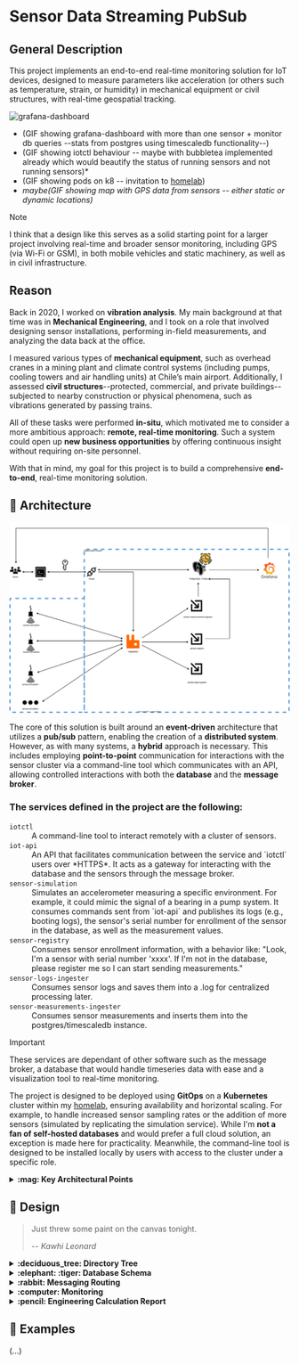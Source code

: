 # Sensor Data Streaming PubSub

## General Description

This project implements an end-to-end real-time monitoring solution for IoT devices, designed to measure parameters like acceleration (or others such as temperature, strain, or humidity) in mechanical equipment or civil structures, with real-time geospatial tracking.

![grafana-dashboard](./assets/grafana-dashboard.gif)
* (GIF showing grafana-dashboard with more than one sensor + monitor db queries --stats from postgres using timescaledb functionality--)
* (GIF showing iotctl behaviour -- maybe with bubbletea implemented already which would beautify the status of running sensors and not running sensors)*
* (GIF showing pods on k8 -- invitation to [homelab](https://github.com/iferdel/homelab))
* *maybe(GIF showing map with GPS data from sensors -- either static or dynamic locations)*

> [!NOTE]
> I think that a design like this serves as a solid starting point for a larger project involving real-time and broader sensor monitoring, including GPS (via Wi-Fi or GSM), in both mobile vehicles and static machinery, as well as in civil infrastructure.

## Reason
Back in 2020, I worked on **vibration analysis**. My main background at that time was in **Mechanical Engineering**, and I took on a role that involved designing sensor installations, performing in-field measurements, and analyzing the data back at the office. 

I measured various types of **mechanical equipment**, such as overhead cranes in a mining plant and climate control systems (including pumps, cooling towers and air handling units) at Chile’s main airport. Additionally, I assessed **civil structures**--protected, commercial, and private buildings--subjected to nearby construction or physical phenomena, such as vibrations generated by passing trains.

All of these tasks were performed **in-situ**, which motivated me to consider a more ambitious approach: **remote, real-time monitoring**. Such a system could open up **new business opportunities** by offering continuous insight without requiring on-site personnel.

With that in mind, my goal for this project is to build a comprehensive **end-to-end**, real-time monitoring solution.


## :nut_and_bolt: Architecture
![architecture-diagram](./assets/architecture-diagram.drawio.svg)

The core of this solution is built around an **event-driven** architecture that utilizes a **pub/sub** pattern, enabling the creation of a **distributed system**. However, as with many systems, a **hybrid** approach is necessary. This includes employing **point-to-point** communication for interactions with the sensor cluster via a command-line tool which communicates with an API, allowing controlled interactions with both the **database** and the **message broker**.

### The services defined in the project are the following:
<dl>
  <dt><code>iotctl</code></dt>
  <dd>A command-line tool to interact remotely with a cluster of sensors.</dd>
  <dt><code>iot-api</code></dt>
  <dd>An API that facilitates communication between the service and `iotctl` users over *HTTPS*. It acts as a gateway for interacting with the database and the sensors through the message broker.</dd>
  <dt><code>sensor-simulation</code></dt>
  <dd>Simulates an accelerometer measuring a specific environment. For example, it could mimic the signal of a bearing in a pump system. It consumes commands sent from `iot-api` and publishes its logs (e.g., booting logs), the sensor's serial number for enrollment of the sensor in the database, as well as the measurement values.</dd>
  <dt><code>sensor-registry</code></dt>
  <dd>Consumes sensor enrollment information,  with a behavior like: "Look, I'm a sensor with serial number 'xxxx'. If I'm not in the database, please register me so I can start sending measurements."</dd>
  <dt><code>sensor-logs-ingester</code></dt>
  <dd>Consumes sensor logs and saves them into a .log for centralized processing later.</dd>
  <dt><code>sensor-measurements-ingester</code></dt>
  <dd>Consumes sensor measurements and inserts them into the postgres/timescaledb instance.</dd>
</dl>

> [!IMPORTANT]
> These services are dependant of other software such as the message broker, a database that would handle timeseries data with ease and a visualization tool to real-time monitoring.

The project is designed to be deployed using **GitOps** on a **Kubernetes** cluster within my [homelab](https://github.com/iferdel/homelab), ensuring availability and horizontal scaling. For example, to handle increased sensor sampling rates or the addition of more sensors (simulated by replicating the simulation service). While I'm **not a fan of self-hosted databases** and would prefer a full cloud solution, an exception is made here for practicality. Meanwhile, the command-line tool is designed to be installed locally by users with access to the cluster under a specific role.

<details>
<summary><strong>:mag: Key Architectural Points</strong></summary>

- **Data Transfer**: The solution is intended to use Protobuf as a data serialization format to match real scenarios with embedded C or C++. However, for the initial setup (POC), the Go encoding/gob serializer is in use to ease development.
- **Infrastructure**: This project integrates with my [homelab](https://github.com/iferdel/homelab), which simulates a cloud-like environment on bare metal using TalosOS and GitOps with FluxCD. The only service that's out from the cluster is the command line tool which is intended to be used within a remote machine that needs to authenticate in order to interact with the sensor cluster.
- **CI/CD**: For CI/CD, I’m using a private Jenkins server and Docker Hub for image storage, while the GitHub repository hosts the source code. The whole CD would be handled with FluxCD.
- **Secrets**: I’m using Azure Key Vault for secrets in the homelab. 
- **Database**: The solution uses PostgreSQL with [TimeScaleDB](https://www.timescale.com/), an extension optimized for time-series data. In a real scenario, the paid cloud tier would be in use, but for this project I’m storaging everything on bare metal, integrated with CloudNativePG and OpenEBS + Mayastor for storage. Ephemeral and with data retention policy.
- **Data Management**: TimeScaleDB’s policies handle data expiration and compression, preventing storage overflow and improving performance.
- **Visualization**: Grafana is used for near real-time dashboards, leveraging its querying capabilities to visualize time-series data stored as well as stats from the database itself by means of wrapping the stats from pg_stat_statements and pg_stat_kcache with postgres CTEs and procedures.
- **Alarms**: *...*  
- **Communication Protocols**:
    - *Sensor communication uses MQTT with streaming queues.*
    - *Inter-service communication uses AMQP with RabbitMQ, employing quorum queues.*
    - *Alarm service communication uses gRPC for low-latency communication with the machine where the sensor to affect behaviour*

*Disclaimer: one could conclude that a hybrid architecture for critical low-latency control would also be quite handy. In that case, one would expect using gRPC as the way to communicate between a service that would send direct commands to change behaviour (in a reactive way) not the sensor but to the machine or whatever is behind.*

</details>

## :art: Design 

> Just threw some paint on the canvas tonight.
>
> -- <cite><i>Kawhi Leonard</i></cite>

<details>
<summary><strong>:deciduous_tree: Directory Tree</strong></summary>

*I like the structure that became manifest while developing the project. That's why I'm attaching the filetree since it reads nicely.*
```
.
├── LICENSE
├── README.md
├── assets
│   └── grafana-dashboard.gif
├── cmd
│   ├── iotctl
│   │   ├── Dockerfile
│   │   ├── cmd
│   │   │   ├── awake.go
│   │   │   ├── changesamplefrequency.go
│   │   │   ├── delete.go
│   │   │   ├── root.go
│   │   │   ├── sensorstatus.go
│   │   │   └── sleep.go
│   │   └── main.go
│   ├── sensor-logs-ingester
│   │   ├── Dockerfile
│   │   ├── handlers.go
│   │   └── main.go
│   ├── sensor-measurements-ingester
│   │   ├── Dockerfile
│   │   ├── handlers.go
│   │   └── main.go
│   ├── sensor-registry
│   │   ├── Dockerfile
│   │   ├── handlers.go
│   │   └── main.go
│   └── sensor-simulation
│       ├── Dockerfile
│       ├── handlers.go
│       └── main.go
├── compose.yaml
├── dependencies
│   ├── grafana
│   │   ├── README.md
│   │   ├── grafana.ini
│   │   └── provisioning
│   │       ├── dashboards
│   │       │   ├── iot.json
│   │       │   ├── iot.yaml
│   │       │   └── queries.sql
│   │       └── datasources
│   │           └── datasources.yaml
│   ├── rabbitmq
│   │   ├── Dockerfile
│   │   ├── definitions.json
│   │   └── rabbitmq.conf
│   └── timescaledb
│       ├── Dockerfile
│       ├── init.sh
│       └── postgresql.conf
├── go.mod
├── go.sum
├── ideas.md
├── internal
│   ├── pubsub
│   │   ├── consume.go
│   │   └── publish.go
│   ├── routing
│   │   ├── models.go
│   │   └── routing.go
│   ├── sensorlogic
│   │   ├── awake.go
│   │   ├── changesamplefrequency.go
│   │   ├── sensor.go
│   │   ├── sensorlogs.go
│   │   ├── sensormeasurements.go
│   │   ├── sensorsignal.go
│   │   └── sleep.go
│   └── storage
│       ├── README.md
│       ├── db.go
│       ├── logs.go
│       ├── measurements.go
│       ├── models.go
│       └── sensors.go
└── utils
    └── wait-for-services.sh
```

</details>

<details>
<summary><strong>:elephant: :tiger: Database Schema</strong></summary>

The beauty of [TimescaleDB](https://www.timescale.com/) lies in its foundation on PostgreSQL, allowing us to leverage SQL and embrace core relational database principles, such as normalization. While it is well known that relational databases are typically unfitted for time-series data, TimescaleDB extends PostgreSQL to overcome this limitation, making projects like this a clear testament to its capability.

In PostgreSQL, the collection of databases within a server instance is referred to as a *cluster*. The cluster for this project consist of two databases: one named `iot`, dedicated to the project itself, and another named `monitoring`, used for tracking PostgreSQL cluster statistics. The formar utilizes the `autoexplain`, `timescaledb`, and `postgis` extensions, while the latter employs `pg_stat_statements`, `pg_stat_kcache`, and `timescaledb` to enable real-time monitoring of database statistics.

Postgres manages access permissions using the [`ROLE`](https://www.postgresql.org/docs/current/user-manag.html) terminology. In this cluster, the following roles are defined:
- `iot`: A superuser-like role—used instead of the default `postgres` role as a security measure.
- `iot_app`: A role with full CRUD permissions on the iot database.
- `iot_replication`: A role responsible for database replication, if needed.
- `iot_readonly`: A role with read-only access to the iot database.
- `iot_monitoring`: A role with permissions to operate on the monitoring database, including access to the stats extensions data.

*As a security best practice, the public schema in the iot database has had its default permissions revoked for the public role.*

![iot-db-erd](./assets/db-iot-erd.drawio.svg)

> [Timescale hypertables do not support primary keys](https://stackoverflow.com/a/77463051). This is because the underlying data must be partitioned to several physical PostgreSQL tables. Partitioned look-ups cannot support a primary key, but a [composite primary key](https://docs.timescale.com/use-timescale/latest/schema-management/about-constraints/#about-constraints) of together unique columns could be used.

</details>

<details>
<summary><strong>:rabbit: Messaging Routing</strong></summary>

**Exchange:**  
- Type: `Topic`  
- Name: `iot`  

**Queues**  
Queues follow the `entity.id.consumer.type` pattern:  
- `sensor.all.measurements.db_writer`  
- `sensor.<sensor.serial_number>.commands`  
- `sensor.all.registry.created`  
- `sensor.all.logs`  

**Routing Keys**  
Keys are used by publishers with specific values and by consumers with wildcards:

- **Publishers** use specific routing keys:  
  - `sensor.<sensor.serial_number>.measurements`  
  - `sensor.<sensor.serial_number>.commands`  
  - `sensor.<sensor.serial_number>.registry`  
  - `sensor.<sensor.serial_number>.logs`  

- **Consumers** use wildcard routing keys:  
  - `sensor.*.measurements`  
  - `sensor.*.commands.#`  
  - `sensor.*.registry.#`  
  - `sensor.*.logs.#`  

</details>

<details>
<summary><strong>:computer: Monitoring</strong></summary>

TimeScaleDB integrates seamlessly with **Grafana**, allowing real-time querying and visualization of sensor data.

</details>

<details>
<summary><strong>:pencil: Engineering Calculation Report</strong></summary>


**General Formula of Accelerometer Signal**\
$`a(t) = A sin(ωt + φ)`$

</details>

## :cherries: Examples 
(...)

